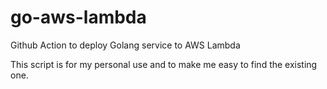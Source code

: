 # go-aws-lambda
Github Action to deploy Golang service to AWS Lambda

This script is for my personal use and to make me easy to find the existing one.
